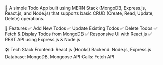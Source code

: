 🚀 A simple Todo App built using MERN Stack (MongoDB, Express.js, React.js, and Node.js) that supports basic CRUD (Create, Read, Update, Delete) operations.

🌟 Features
✅ Add New Todos
✅ Update Existing Todos
✅ Delete Todos
✅ Fetch & Display Todos from MongoDB
✅ Responsive UI with React.js
✅ REST API using Express.js & Node.js

🛠️ Tech Stack
Frontend: React.js (Hooks)
Backend: Node.js, Express.js
Database: MongoDB, Mongoose
API Calls: Fetch API
